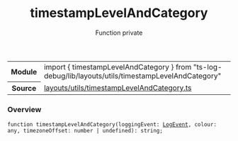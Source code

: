 <header class="symbol-info-header">    <h1 id="timestamplevelandcategory">timestampLevelAndCategory</h1>    <label class="symbol-info-type-label function">Function</label>    <label class="api-type-label private">private</label>  </header>
<section class="symbol-info">      <table class="is-full-width">        <tbody>        <tr>          <th>Module</th>          <td>            <div class="lang-typescript">                <span class="token keyword">import</span> { timestampLevelAndCategory }                 <span class="token keyword">from</span>                 <span class="token string">"ts-log-debug/lib/layouts/utils/timestampLevelAndCategory"</span>                            </div>          </td>        </tr>        <tr>          <th>Source</th>          <td>            <a href="https://github.com/romakita/log-debug/blob/v4.0.3/src/layouts/utils/timestampLevelAndCategory.ts#L0-L0">                layouts/utils/timestampLevelAndCategory.ts            </a>        </td>        </tr>                </tbody>      </table>    </section>

### Overview

<pre><code class="typescript-lang">function <span class="token function">timestampLevelAndCategory</span><span class="token punctuation">(</span>loggingEvent<span class="token punctuation">:</span> <a href="#api/common/core/logevent"><span class="token">LogEvent</span></a><span class="token punctuation">,</span> colour<span class="token punctuation">:</span> <span class="token keyword">any</span><span class="token punctuation">,</span> timezoneOffset<span class="token punctuation">:</span> <span class="token keyword">number</span> | undefined<span class="token punctuation">)</span><span class="token punctuation">:</span> <span class="token keyword">string</span><span class="token punctuation">;</span></code></pre>
